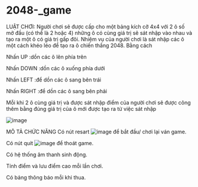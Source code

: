 ﻿# 2048-_game
LUẬT CHƠI:
Người chơi sẽ được cấp cho một bảng kích cỡ 4x4 với 2 ô số mở đầu (có thể là 2 hoặc 4) những ô có cùng giá trị sẽ sát nhập vào nhau và tạo ra một ô có giá trị gấp đôi. Nhiệm vụ của người chơi là sát nhập các ô một cách khéo léo để tạo ra ô chiến thắng 2048. Bằng cách

Nhấn UP :dồn các ô lên phía trên

Nhấn DOWN :dồn các ô xuống phía dưới

Nhấn LEFT :để dồn các ô sang bên trái

Nhấn RIGHT :để dồn các ô sang bên phải

Mỗi khi 2 ô cùng giá trị và được sát nhập điểm của người chơi sẽ được công thêm bằng đúng giá trị của ô mới được tạo ra từ việc sát nhập

![image](https://user-images.githubusercontent.com/125036596/231375440-1082a946-4cbf-4773-8cc5-67473bc3137d.png)

MÔ TẢ CHỨC NĂNG
Có nút resart ![image](https://user-images.githubusercontent.com/125036596/231376470-cbec0248-d52f-4234-8647-804f0f9c1044.png) để bắt đầu/ chơi lại ván game.

Có nút quit ![image](https://user-images.githubusercontent.com/125036596/231376607-df5b4916-fc0e-47c3-8d56-4daf2c738534.png) để thoát game.

Có hệ thống âm thanh sinh động.

Tính điểm và lưu điểm cao mỗi lần chơi.

Có bảng thông báo mỗi khi thua.
